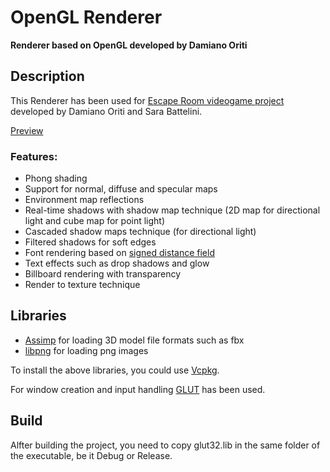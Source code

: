 # OpenGL Renderer

**Renderer based on OpenGL developed by Damiano Oriti**

## Description

This Renderer has been used for [Escape Room videogame project](https://github.com/DamianoOriti/Escape-Room) developed by Damiano Oriti and Sara Battelini.

[Preview]()

### Features:

- Phong shading
- Support for normal, diffuse and specular maps
- Environment map reflections
- Real-time shadows with shadow map technique (2D map for directional light and cube map for point light)
- Cascaded shadow maps technique (for directional light)
- Filtered shadows for soft edges
- Font rendering based on [signed distance field](http://www.valvesoftware.com/publications/2007/SIGGRAPH2007_AlphaTestedMagnification.pdf)
- Text effects such as drop shadows and glow
- Billboard rendering with transparency
- Render to texture technique

## Libraries

- [Assimp](https://github.com/assimp/assimp) for loading 3D model file formats such as fbx
- [libpng](https://github.com/glennrp/libpng) for loading png images

To install the above libraries, you could use [Vcpkg](https://github.com/Microsoft/vcpkg).

For window creation and input handling [GLUT](https://www.opengl.org/resources/libraries/glut/) has been used.

## Build

Alfter building the project, you need to copy glut32.lib in the same folder of the executable, be it Debug or Release.

